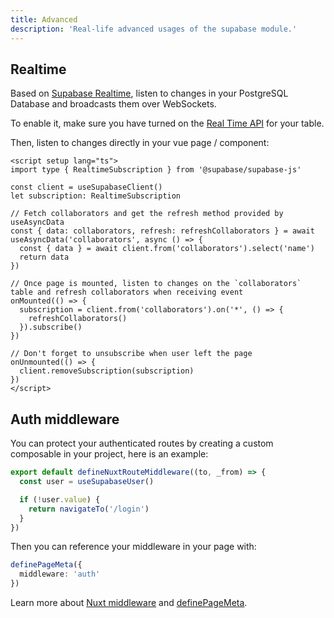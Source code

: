 ```yaml
---
title: Advanced
description: 'Real-life advanced usages of the supabase module.'
---
```


## Realtime

Based on [Supabase Realtime](https://github.com/supabase/realtime), listen to changes in your PostgreSQL Database and broadcasts them over WebSockets. 

To enable it, make sure you have turned on the [Real Time API](https://supabase.com/docs/guides/api#realtime-api-1) for your table.

Then, listen to changes directly in your vue page / component:

```vue
<script setup lang="ts">
import type { RealtimeSubscription } from '@supabase/supabase-js'

const client = useSupabaseClient()
let subscription: RealtimeSubscription

// Fetch collaborators and get the refresh method provided by useAsyncData
const { data: collaborators, refresh: refreshCollaborators } = await useAsyncData('collaborators', async () => {
  const { data } = await client.from('collaborators').select('name')
  return data
})

// Once page is mounted, listen to changes on the `collaborators` table and refresh collaborators when receiving event
onMounted(() => {
  subscription = client.from('collaborators').on('*', () => {
    refreshCollaborators()
  }).subscribe()
})

// Don't forget to unsubscribe when user left the page
onUnmounted(() => {
  client.removeSubscription(subscription)
})
</script>
```

## Auth middleware

You can protect your authenticated routes by creating a custom composable in your project, here is an example:

```ts [middleware/auth.ts]
export default defineNuxtRouteMiddleware((to, _from) => {
  const user = useSupabaseUser()

  if (!user.value) {
    return navigateTo('/login')
  }
})
```

Then you can reference your middleware in your page with:

```ts [pages/dashboard.vue]
definePageMeta({
  middleware: 'auth'
})
```

Learn more about [Nuxt middleware](https://v3.nuxtjs.org/docs/directory-structure/middleware) and [definePageMeta](https://v3.nuxtjs.org/docs/directory-structure/pages#page-metadata).
